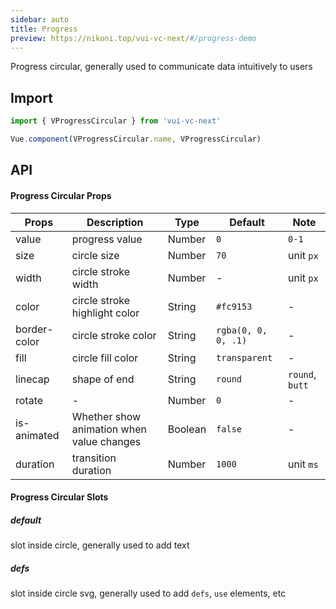 ```yaml
---
sidebar: auto
title: Progress
preview: https://nikoni.top/vui-vc-next/#/progress-demo
---
```


Progress circular, generally used to communicate data intuitively to users

## Import

```js
import { VProgressCircular } from 'vui-vc-next'

Vue.component(VProgressCircular.name, VProgressCircular)
```

## API

#### Progress Circular Props
|Props | Description | Type | Default | Note |
|----|-----|------|------|------|
|value|progress value|Number|`0`|`0-1`|
|size|circle size|Number|`70`|unit `px`|
|width|circle stroke width|Number|-|unit `px`|
|color|circle stroke highlight color|String|`#fc9153`|-|
|border-color|circle stroke color|String|`rgba(0, 0, 0, .1)`|-|
|fill|circle fill color|String|`transparent`|-|
|linecap|shape of end|String|`round`|`round`, `butt`|
|rotate|-|Number|`0`|-|
|is-animated|Whether show animation when value changes|Boolean|`false`|-|
|duration|transition duration|Number|`1000`|unit `ms`|

#### Progress Circular Slots

##### default
slot inside circle, generally used to add text

##### defs
slot inside circle svg, generally used to add `defs`, `use` elements, etc
